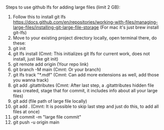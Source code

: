 Steps to use github lfs for adding large files (limit 2 GB):

1) Follow this to install git lfs https://docs.github.com/en/repositories/working-with-files/managing-large-files/installing-git-large-file-storage (For mac it's just brew install git-lfs)
2) Move to your existing project directory locally, open terminal there, do these:
3) git init
4) git lfs install                           (Cmnt: This initializes git lfs for current work, does not install, just like git init)
5) git remote add origin (Your repo link)    
6) git branch -M main                        (Cmnt: Or your branch)
7) git lfs track "*.mdf"                     (Cmnt: Can add more extensions as well, add those you wanna track)
8) git add .gitattributes                    (Cmnt: After last step, a .gitattributes hidden file was created, stage that for commit, it includes info about all your large files)
9) git add (file path of large file locally)
10) git add .                                 (Cmnt: It is possible to skip last step and just do this, to add all files at once)
11) git commit -m "large file commit"
12) git push -u origin main




